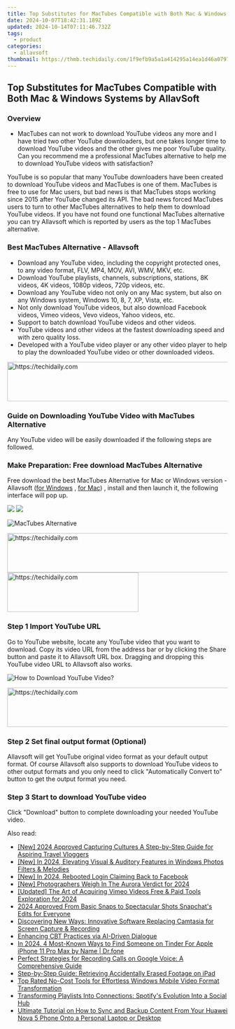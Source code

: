 ```yaml
---
title: Top Substitutes for MacTubes Compatible with Both Mac & Windows Systems by AllavSoft
date: 2024-10-07T18:42:31.189Z
updated: 2024-10-14T07:11:46.732Z
tags:
  - product
categories:
  - allavsoft
thumbnail: https://thmb.techidaily.com/1f9efb9a5a1a414295a14ea1d46a07970958d7efb8dbb6f473b4857c829f272b.png
---
```


## Top Substitutes for MacTubes Compatible with Both Mac & Windows Systems by AllavSoft

### Overview

* MacTubes can not work to download YouTube videos any more and I have tried two other YouTube downloaders, but one takes longer time to download YouTube videos and the other gives me poor YouTube quality. Can you recommend me a professional MacTubes alternative to help me to download YouTube videos with satisfaction?

YouTube is so popular that many YouTube downloaders have been created to download YouTube videos and MacTubes is one of them. MacTubes is free to use for Mac users, but bad news is that MacTubes stops working since 2015 after YouTube changed its API. The bad news forced MacTubes users to turn to other MacTubes alternatives to help them to download YouTube videos. If you have not found one functional MacTubes alternative you can try Allavsoft which is reported by users as the top 1 MacTubes alternative.

### Best MacTubes Alternative - Allavsoft

* Download any YouTube video, including the copyright protected ones, to any video format, FLV, MP4, MOV, AVI, WMV, MKV, etc.
* Download YouTube playlists, channels, subscriptions, stations, 8K videos, 4K videos, 1080p videos, 720p videos, etc.
* Download any YouTube video not only on any Mac system, but also on any Windows system, Windows 10, 8, 7, XP, Vista, etc.
* Not only download YouTube videos, but also download Facebook videos, Vimeo videos, Vevo videos, Yahoo videos, etc.
* Support to batch download YouTube videos and other videos.
* YouTube videos and other videos at the fastest downloading speed and with zero quality loss.
* Developed with a YouTube video player or any other video player to help to play the downloaded YouTube video or other downloaded videos.

<!-- affiliate ads begin -->
<a href="https://appsumo.8odi.net/c/5597632/2151893/7443" target="_top" id="2151893">
  <img src="//a.impactradius-go.com/display-ad/7443-2151893" border="0" alt="https://techidaily.com" width="728" height="90"/>
</a>
<img height="0" width="0" src="https://appsumo.8odi.net/i/5597632/2151893/7443" style="position:absolute;visibility:hidden;" border="0" />
<!-- affiliate ads end -->

### Guide on Downloading YouTube Video with MacTubes Alternative

Any YouTube video will be easily downloaded if the following steps are followed.

### Make Preparation: Free download MacTubes Alternative

Free download the best MacTubes Alternative for Mac or Windows version - Allavsoft ([for Windows](https://tools.techidaily.com/allavsoft/products/) , [for Mac](https://tools.techidaily.com/allavsoft/products/)) , install and then launch it, the following interface will pop up.

[![](https://www.allavsoft.com/how-to/../images/how-to/free-download-win.jpg)](https://tools.techidaily.com/allavsoft/products/) [![](https://www.allavsoft.com/how-to/../images/how-to/free-download-mac.jpg)](https://tools.techidaily.com/allavsoft/products/)

![MacTubes Alternative](https://www.allavsoft.com/how-to/../images/allavsoft/screen-shot-600.jpg)

<!-- affiliate ads begin -->
<a href="https://aligracehair.sjv.io/c/5597632/1868590/19272" target="_top" id="1868590">
  <img src="//a.impactradius-go.com/display-ad/19272-1868590" border="0" alt="https://techidaily.com" width="728" height="90"/>
</a>
<img height="0" width="0" src="https://aligracehair.sjv.io/i/5597632/1868590/19272" style="position:absolute;visibility:hidden;" border="0" />
<!-- affiliate ads end -->

<!-- affiliate ads begin -->
<a href="https://aligracehair.sjv.io/c/5597632/1886044/19272" target="_top" id="1886044">
  <img src="//a.impactradius-go.com/display-ad/19272-1886044" border="0" alt="https://techidaily.com" width="300" height="90"/>
</a>
<img height="0" width="0" src="https://aligracehair.sjv.io/i/5597632/1886044/19272" style="position:absolute;visibility:hidden;" border="0" />
<!-- affiliate ads end -->

### Step 1 Import YouTube URL

Go to YouTube website, locate any YouTube video that you want to download. Copy its video URL from the address bar or by clicking the Share button and paste it to Allavsoft URL box. Dragging and dropping this YouTube video URL to Allavsoft also works.

![How to Download YouTube Video?](https://www.allavsoft.com/how-to/../images/how-to/download-rtmp-video/download-rtmp-video.jpg)

<!-- affiliate ads begin -->
<a href="https://unicoeye.pxf.io/c/5597632/2134227/18498" target="_top" id="2134227">
  <img src="//a.impactradius-go.com/display-ad/18498-2134227" border="0" alt="https://techidaily.com" width="728" height="90"/>
</a>
<img height="0" width="0" src="https://unicoeye.pxf.io/i/5597632/2134227/18498" style="position:absolute;visibility:hidden;" border="0" />
<!-- affiliate ads end -->

### Step 2 Set final output format (Optional)

Allavsoft will get YouTube original video format as your default output format. Of course Allavsoft also supports to download YouTube videos to other output formats and you only need to click "Automatically Convert to" button to get the output format you need.

### Step 3 Start to download YouTube video

Click "Download" button to complete downloading your needed YouTube video.

<ins class="adsbygoogle"
     style="display:block"
     data-ad-format="autorelaxed"
     data-ad-client="ca-pub-7571918770474297"
     data-ad-slot="1223367746"></ins>

<ins class="adsbygoogle"
     style="display:block"
     data-ad-client="ca-pub-7571918770474297"
     data-ad-slot="8358498916"
     data-ad-format="auto"
     data-full-width-responsive="true"></ins>

<span class="atpl-alsoreadstyle">Also read:</span>
<div><ul>
<li><a href="https://facebook-video-share.techidaily.com/new-2024-approved-capturing-cultures-a-step-by-step-guide-for-aspiring-travel-vloggers/"><u>[New] 2024 Approved Capturing Cultures A Step-by-Step Guide for Aspiring Travel Vloggers</u></a></li>
<li><a href="https://article-files.techidaily.com/new-in-2024-elevating-visual-and-auditory-features-in-windows-photos-filters-and-melodies/"><u>[New] In 2024, Elevating Visual & Auditory Features in Windows Photos Filters & Melodies</u></a></li>
<li><a href="https://facebook-video-content.techidaily.com/new-in-2024-rebooted-login-claiming-back-to-facebook/"><u>[New] In 2024, Rebooted Login Claiming Back to Facebook</u></a></li>
<li><a href="https://vp-tips.techidaily.com/new-photographers-weigh-in-the-aurora-verdict-for-2024/"><u>[New] Photographers Weigh In The Aurora Verdict for 2024</u></a></li>
<li><a href="https://vimeo-videos.techidaily.com/updated-the-art-of-acquiring-vimeo-videos-free-and-paid-tools-exploration-for-2024/"><u>[Updated] The Art of Acquiring Vimeo Videos Free & Paid Tools Exploration for 2024</u></a></li>
<li><a href="https://snapchat-videos.techidaily.com/2024-approved-from-basic-snaps-to-spectacular-shots-snapchats-edits-for-everyone/"><u>2024 Approved From Basic Snaps to Spectacular Shots Snapchat's Edits for Everyone</u></a></li>
<li><a href="https://discover-bytes.techidaily.com/discovering-new-ways-innovative-software-replacing-camtasia-for-screen-capture-and-recording/"><u>Discovering New Ways: Innovative Software Replacing Camtasia for Screen Capture & Recording</u></a></li>
<li><a href="https://tech-hub.techidaily.com/enhancing-cbt-practices-via-ai-driven-dialogue/"><u>Enhancing CBT Practices via AI-Driven Dialogue</u></a></li>
<li><a href="https://location-social.techidaily.com/in-2024-4-most-known-ways-to-find-someone-on-tinder-for-apple-iphone-11-pro-max-by-name-drfone-by-drfone-virtual-ios/"><u>In 2024, 4 Most-Known Ways to Find Someone on Tinder For Apple iPhone 11 Pro Max by Name | Dr.fone</u></a></li>
<li><a href="https://discover-bytes.techidaily.com/perfect-strategies-for-recording-calls-on-google-voice-a-comprehensive-guide/"><u>Perfect Strategies for Recording Calls on Google Voice: A Comprehensive Guide</u></a></li>
<li><a href="https://discover-bytes.techidaily.com/step-by-step-guide-retrieving-accidentally-erased-footage-on-ipad/"><u>Step-by-Step Guide: Retrieving Accidentally Erased Footage on iPad</u></a></li>
<li><a href="https://discover-bytes.techidaily.com/top-rated-no-cost-tools-for-effortless-windows-mobile-video-format-transformation/"><u>Top Rated No-Cost Tools for Effortless Windows Mobile Video Format Transformation</u></a></li>
<li><a href="https://media-tips.techidaily.com/transforming-playlists-into-connections-spotifys-evolution-into-a-social-hub/"><u>Transforming Playlists Into Connections: Spotify's Evolution Into a Social Hub</u></a></li>
<li><a href="https://discover-bytes.techidaily.com/ultimate-tutorial-on-how-to-sync-and-backup-content-from-your-huawei-nova-5-phone-onto-a-personal-laptop-or-desktop/"><u>Ultimate Tutorial on How to Sync and Backup Content From Your Huawei Nova 5 Phone Onto a Personal Laptop or Desktop</u></a></li>
</ul></div>

